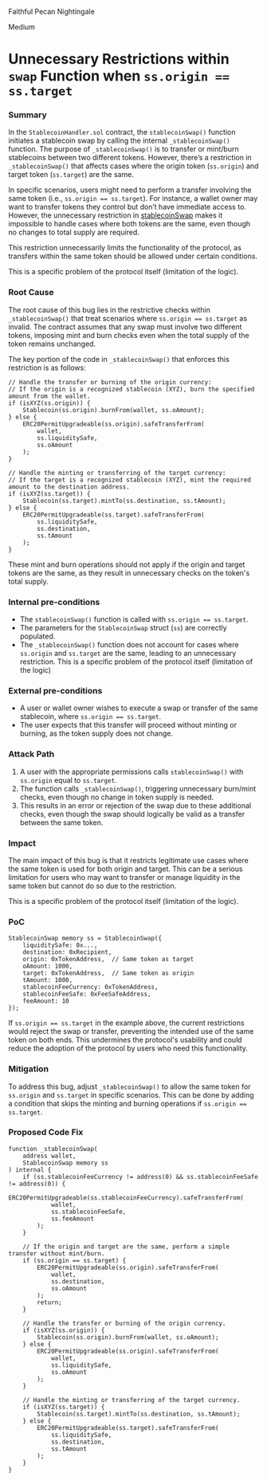 Faithful Pecan Nightingale

Medium

# Unnecessary Restrictions within `swap` Function when `ss.origin == ss.target`

### Summary

In the `StablecoinHandler.sol` contract, the `stablecoinSwap()` function initiates a stablecoin swap by calling the internal `_stablecoinSwap()` function. The purpose of `_stablecoinSwap()` is to transfer or mint/burn stablecoins between two different tokens. However, there’s a restriction in `_stablecoinSwap()` that affects cases where the origin token (`ss.origin`) and target token (`ss.target`) are the same.

In specific scenarios, users might need to perform a transfer involving the same token (i.e., `ss.origin == ss.target`). For instance, a wallet owner may want to transfer tokens they control but don’t have immediate access to. However, the unnecessary restriction in [stablecoinSwap](https://github.com/sherlock-audit/2024-11-telcoin/blob/main/telcoin-audit/contracts/stablecoin/StablecoinHandler.sol#L144-L181) makes it impossible to handle cases where both tokens are the same, even though no changes to total supply are required.

This restriction unnecessarily limits the functionality of the protocol, as transfers within the same token should be allowed under certain conditions.

This is a specific problem of the protocol itself (limitation of the logic).


### Root Cause

The root cause of this bug lies in the restrictive checks within `_stablecoinSwap()` that treat scenarios where `ss.origin == ss.target` as invalid. The contract assumes that any swap must involve two different tokens, imposing mint and burn checks even when the total supply of the token remains unchanged.

The key portion of the code in `_stablecoinSwap()` that enforces this restriction is as follows:

```solidity
// Handle the transfer or burning of the origin currency:
// If the origin is a recognized stablecoin (XYZ), burn the specified amount from the wallet.
if (isXYZ(ss.origin)) {
    Stablecoin(ss.origin).burnFrom(wallet, ss.oAmount);
} else {
    ERC20PermitUpgradeable(ss.origin).safeTransferFrom(
        wallet,
        ss.liquiditySafe,
        ss.oAmount
    );
}

// Handle the minting or transferring of the target currency:
// If the target is a recognized stablecoin (XYZ), mint the required amount to the destination address.
if (isXYZ(ss.target)) {
    Stablecoin(ss.target).mintTo(ss.destination, ss.tAmount);
} else {
    ERC20PermitUpgradeable(ss.target).safeTransferFrom(
        ss.liquiditySafe,
        ss.destination,
        ss.tAmount
    );
}
```

These mint and burn operations should not apply if the origin and target tokens are the same, as they result in unnecessary checks on the token's total supply.


### Internal pre-conditions

- The `stablecoinSwap()` function is called with `ss.origin == ss.target`.
- The parameters for the `StablecoinSwap` struct (`ss`) are correctly populated.
- The `_stablecoinSwap()` function does not account for cases where `ss.origin` and `ss.target` are the same, leading to an unnecessary restriction. This is a specific problem of the protocol itself (limitation of the logic)


### External pre-conditions

- A user or wallet owner wishes to execute a swap or transfer of the same stablecoin, where `ss.origin == ss.target`.
- The user expects that this transfer will proceed without minting or burning, as the token supply does not change.


### Attack Path

1. A user with the appropriate permissions calls `stablecoinSwap()` with `ss.origin` equal to `ss.target`.
2. The function calls `_stablecoinSwap()`, triggering unnecessary burn/mint checks, even though no change in token supply is needed.
3. This results in an error or rejection of the swap due to these additional checks, even though the swap should logically be valid as a transfer between the same token.


### Impact

The main impact of this bug is that it restricts legitimate use cases where the same token is used for both origin and target. This can be a serious limitation for users who may want to transfer or manage liquidity in the same token but cannot do so due to the restriction.

This is a specific problem of the protocol itself (limitation of the logic).

### PoC

```solidity
StablecoinSwap memory ss = StablecoinSwap({
    liquiditySafe: 0x...,
    destination: 0xRecipient,
    origin: 0xTokenAddress,  // Same token as target
    oAmount: 1000,
    target: 0xTokenAddress,  // Same token as origin
    tAmount: 1000,
    stablecoinFeeCurrency: 0xTokenAddress,
    stablecoinFeeSafe: 0xFeeSafeAddress,
    feeAmount: 10
});
```

If `ss.origin == ss.target` in the example above, the current restrictions would reject the swap or transfer, preventing the intended use of the same token on both ends. This undermines the protocol's usability and could reduce the adoption of the protocol by users who need this functionality.

### Mitigation

To address this bug, adjust `_stablecoinSwap()` to allow the same token for `ss.origin` and `ss.target` in specific scenarios. This can be done by adding a condition that skips the minting and burning operations if `ss.origin == ss.target`.

### Proposed Code Fix

```solidity
function _stablecoinSwap(
    address wallet,
    StablecoinSwap memory ss
) internal {
    if (ss.stablecoinFeeCurrency != address(0) && ss.stablecoinFeeSafe != address(0)) {
        ERC20PermitUpgradeable(ss.stablecoinFeeCurrency).safeTransferFrom(
            wallet,
            ss.stablecoinFeeSafe,
            ss.feeAmount
        );
    }

    // If the origin and target are the same, perform a simple transfer without mint/burn.
    if (ss.origin == ss.target) {
        ERC20PermitUpgradeable(ss.origin).safeTransferFrom(
            wallet,
            ss.destination,
            ss.oAmount
        );
        return;
    }

    // Handle the transfer or burning of the origin currency.
    if (isXYZ(ss.origin)) {
        Stablecoin(ss.origin).burnFrom(wallet, ss.oAmount);
    } else {
        ERC20PermitUpgradeable(ss.origin).safeTransferFrom(
            wallet,
            ss.liquiditySafe,
            ss.oAmount
        );
    }

    // Handle the minting or transferring of the target currency.
    if (isXYZ(ss.target)) {
        Stablecoin(ss.target).mintTo(ss.destination, ss.tAmount);
    } else {
        ERC20PermitUpgradeable(ss.target).safeTransferFrom(
            ss.liquiditySafe,
            ss.destination,
            ss.tAmount
        );
    }
}
```
